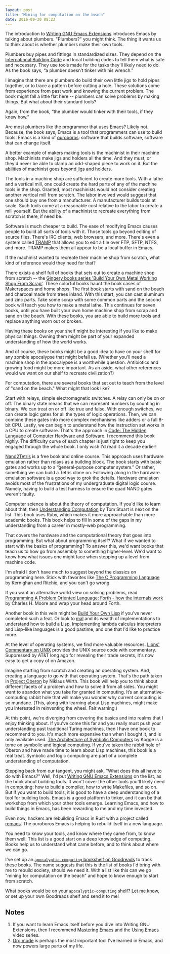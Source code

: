 ```yaml
---
layout: post
title: "Mining for computation on the beach"
date: 2016-09-30 08:23
---
```


The introduction to [Writing GNU Emacs Extensions](https://www.goodreads.com/book/show/1639039.Writing_GNU_Emacs_Extensions) introduces Emacs by talking about plumbers. "Plumbers?" you might think. The thing it wants us to think about is whether plumbers make their own tools.

Plumbers buy pipes and fittings in standardized sizes. They depend on the [International Building Code](https://en.wikipedia.org/wiki/International_Building_Code) and local building codes to tell them what is safe and necessary. They use tools made for the tasks they'll likely need to do. As the book says, “a plumber doesn’t tinker with his wrench.”

I imagine that there are plumbers do build their own little jigs to hold pipes together, or to trace a pattern before cutting a hole. These solutions come from experience from past work and knowing the current problem. The book might fall a little flat here -- plumbers can solve problems by making things. But what about their standard tools?

Again, from the book, “the plumber would tinker with their tools, if they knew how.”

Are most plumbers like the programmer that uses Emacs? Likely not. Because, the book says, Emacs is a tool that programmers can use to build tools. Emacs is a kind of [ouroboros](https://en.wikipedia.org/wiki/Ouroboros): software that builds software, software that can change itself.

A better example of makers making tools is the machinist in their machine shop. Machinists make jigs and holders all the time. And they must, or they'd never be able to clamp an odd-shaped piece to work on it. But the abilities of machinist goes beyond jigs and holders.

The tools in a machine shop are sufficient to create more tools. With a lathe and a vertical mill, one could create the hard parts of any of the machine tools in the shop. Granted, most machinists would not consider creating another vertical mill from scratch. The labor involved would suggest that one should buy one from a manufacturer. A manufacturer builds tools at scale. Such tools come at a reasonable cost relative to the labor to create a mill yourself. But the ability of a machinist to recreate everything from scratch is there, if need be.

Software is much cheaper to build. The ease of modifying Emacs causes people to build all sorts of tools with it. Those tools go beyond editing of source files. There's IRC clients, web browsers, and more. There's even a system called [TRAMP](https://www.emacswiki.org/emacs/TrampMode) that allows you to edit a file over FTP, SFTP, NTFS, and more. TRAMP makes them all appear to be a local buffer in Emacs.

If the machinist wanted to recreate their machine shop from scratch, what kind of reference would they need for that?

There exists a shelf full of books that sets out to create a machine shop from scratch -- the [Gingery books series 'Build Your Own Metal Working Shop From Scrap'](http://gingerybookstore.com/). These colorful books haunt the book cases of Makerspaces and home shops. The first book starts with sand on the beach and charcoal made from trees inland. With this start, you can cast aluminum and zinc parts. Take some scrap with some common parts and the second book will teach you how to make a metal lathe. This continues for seven books, until you have built your own home machine shop from scrap and sand on the beach. With these books, you are able to build more tools and replace anything worn out or broken.

Having these books on your shelf might be interesting if you like to make physical things. Owning them might be part of your expanded understanding of how the world works.

And of course, these books might be a good idea to have on your shelf for any zombie apocalypse that might befall us.  (Whether you'll need a machine shop in the apocalypse is a worthwhile question. Antibiotics and growing food might be more important. As an aside, what other references would we want on our shelf to recreate civilization?)

For computation, there are several books that set out to teach from the level of "sand on the beach." What might that look like?

Start with relays, simple electromagnetic switches. A relay can only be on or off. The binary state means that we can represent numbers by counting in binary. We can treat on or off like true and false. With enough switches, we can create logic gates for all the types of logic operations. Then, we can combine these gates into more complex mechanisms like adders or a full 8-bit CPU. Lastly, we can begin to understand how the instruction set works in a CPU to create software. That's the approach in [Code: The Hidden Language of Computer Hardware and Software](https://www.goodreads.com/book/show/13020367-code). I recommend this book highly. The difficulty curve of each chapter is just right to keep you engaged through the whole book. I only wish I'd read it a decade earlier!

[Nand2Tetris](http://nand2tetris.org/) is a free book and online course. This approach uses hardware emulation rather than relays as a building block. The book starts with basic gates and works up to a “general-purpose computer system.” Or rather, something we can build a Tetris clone on. Following along in the hardware emulation software is a good way to grok the details. Hardware emulation avoids most of the frustrations of my undergraduate digital logic course. Namely, having to build a test harness to ensure the quad NAND gates weren't faulty.

Computer science is about the theory of computation. If you'd like to learn about that, then [Understanding Computation](https://www.goodreads.com/book/show/15842786-understanding-computation) by Tom Stuart is next on the list. This book uses Ruby, which makes it more approachable than more academic books. This book helps to fill in some of the gaps in my understanding from a career in mostly-web programming.

That covers the hardware and the computational theory that goes into programming. But what about programming itself? What if we wanted to start with the basics of programming? To answer this, we'd want books that teach us to how go from assembly to something higher-level. We'd want to know how what issues one might face when stepping up a level from machine code.

I'm afraid I don't have much to suggest beyond the classics on programming here. Stick with favorites like [The C Programming Language](https://www.goodreads.com/book/show/515601.The_C_Programming_Language) by Kernighan and Ritchie, and you can't go wrong.

If you want an alternative world view on solving problems, read [Programming A Problem Oriented Language: Forth - how the internals work](https://www.goodreads.com/book/show/23165738-programming-a-problem-oriented-language) by Charles H. Moore and wrap your head around Forth.

Another book in this vein might be [Build Your Own Lisp](http://www.buildyourownlisp.com/) if you've never completed such a feat. Or look to [mal](https://github.com/kanaka/mal) and its wealth of implementations to understand how to build a Lisp. Implementing lambda calculus interpreters and Lisp-like languages is a good pastime, and one that I'd like to practice more.

At the level of operating systems, we find more valuable resources. [Lions' Commentary on UNIX](https://www.goodreads.com/book/show/337375.Lions_Commentary_on_UNIX) provides the UNIX source code with commentary. Suppressed by AT&T long ago for revealing their trade secrets, it's now easy to get a copy of on Amazon.

Imagine starting from scratch and creating an operating system. And, creating a language to go with that operating system. That's the path taken in [Project Oberon](https://www.goodreads.com/book/show/116985.Project_Oberon) by Niklaus Wirth. This book will help you to think about different facets of a problem and how to solve it from all sides. You might want to abandon what you take for granted in computing. It’s an alternative-computing rabbit hole that will make you wonder why current computing is so mundane. (This, along with learning about Lisp machines, might make you interested in reinventing the wheel. Fair warning.)

At this point, we're diverging from covering the basics and into realms that I enjoy thinking about. If you've come this far and you really must push your understanding past traditional Turing machines, then I have one book to recommend to you. It's much more expensive than when I bought it, and is only available used. [The Architecture of Symbolic Computers](https://www.goodreads.com/book/show/6033620-the-architecture-of-symbolic-computers) by Kogge is a tome on symbolic and logical computing. If you've taken the rabbit hole of Oberon and have made time to learn about Lisp machines, this book is a real treat. Symbolic and logic computing are part of a complete understanding of computation.

Stepping back from our tangent, you might ask, "What does this all have to do with Emacs?" Well, I'd put [Writing GNU Emacs Extensions](https://www.goodreads.com/book/show/1639039.Writing_GNU_Emacs_Extensions) on the list, as the book about building tools. It won't cover the other tools you'll likely need in computing: how to build a compiler, how to write Makefiles, and so on. But if you want to build tools, it is good to have a deep understanding of a tool for building tools. Emacs is a good platform to tinker, and it can be that workshop from which your other tools emerge. Learning Emacs, and how to build things in Emacs, has been rewarding to me and my time invested.

Even now, hackers are rebuilding Emacs in Rust with a project called [remacs](https://github.com/Wilfred/remacs). The ouroboros Emacs is helping to rebuild itself in a new language.

You need to know your tools, and know where they came from, to know them well. This list is a good start on a deep knowledge of computing. Books help us to understand what came before, and to think about where we can go.

I've set up an [`apocalyptic-computing` bookshelf on Goodreads](https://www.goodreads.com/review/list/2450080-mathiasx?shelf=apocalyptic-computing) to track these books. The name suggests that this is the list of books I'd bring with me to rebuild society, should we need it. With a list like this can we go "mining for computation on the beach" and hope to know enough to start from scratch.

What books would be on your `apocalyptic-computing` shelf? [Let me know](mailto:contact@mattgauger.com), or set up your own Goodreads shelf and send it to me!

## Notes

1. If you want to learn Emacs itself before you dive into Writing GNU Extensions, then I recommend [Mastering Emacs](https://www.masteringemacs.org/) and the [Using Emacs](http://cestlaz.github.io/stories/emacs/) video series.
1. [Org mode](http://orgmode.org/) is perhaps the most important tool I've learned in Emacs, and now powers large parts of my life.
